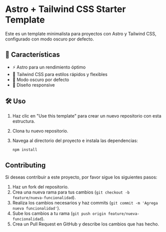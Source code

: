 # Astro + Tailwind CSS Starter Template

Este es un template minimalista para proyectos con Astro y Tailwind CSS, configurado con modo oscuro por defecto.

## 🚀 Características

- ⚡️ Astro para un rendimiento óptimo
- 🎨 Tailwind CSS para estilos rápidos y flexibles
- 🌙 Modo oscuro por defecto
- 📱 Diseño responsive

## 🛠️ Uso

1. Haz clic en "Use this template" para crear un nuevo repositorio con esta estructura.
2. Clona tu nuevo repositorio.
3. Navega al directorio del proyecto e instala las dependencias:

   ```bash
   npm install

## Contributing

Si deseas contribuir a este proyecto, por favor sigue los siguientes pasos:

1. Haz un fork del repositorio.
2. Crea una nueva rama para tus cambios (`git checkout -b feature/nueva-funcionalidad`).
3. Realiza los cambios necesarios y haz commits (`git commit -m 'Agrega nueva funcionalidad'`).
4. Sube los cambios a tu rama (`git push origin feature/nueva-funcionalidad`).
5. Crea un Pull Request en GitHub y describe los cambios que has hecho.
